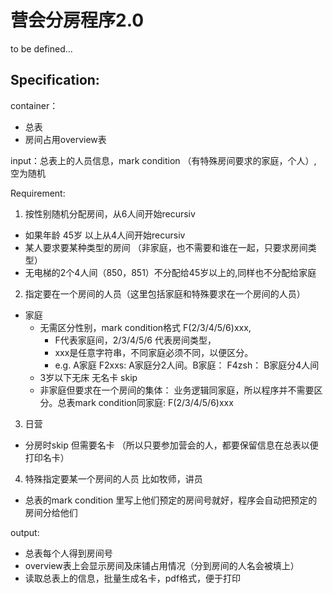 营会分房程序2.0
=============

to be defined...

Specification:
--------------

container：
- 总表
- 房间占用overview表

input：总表上的人员信息，mark condition （有特殊房间要求的家庭，个人）, 空为随机

Requirement:
1. 按性别随机分配房间，从6人间开始recursiv
  - 如果年龄 45岁 以上从4人间开始recursiv
  - 某人要求要某种类型的房间 （非家庭，也不需要和谁在一起，只要求房间类型）
  - 无电梯的2个4人间（850，851）不分配给45岁以上的,同样也不分配给家庭

2. 指定要在一个房间的人员（这里包括家庭和特殊要求在一个房间的人员）
  - 家庭
    - 无需区分性别，mark condition格式 F(2/3/4/5/6)xxx, 
      - F代表家庭间，2/3/4/5/6 代表房间类型，
      - xxx是任意字符串，不同家庭必须不同，以便区分。
      - e.g. A家庭 F2xxs: A家庭分2人间。B家庭： F4zsh： B家庭分4人间
    - 3岁以下无床 无名卡 skip
    -  非家庭但要求在一个房间的集体： 业务逻辑同家庭，所以程序并不需要区分。总表mark condition同家庭: F(2/3/4/5/6)xxx

3. 日营
  - 分房时skip 但需要名卡 （所以只要参加营会的人，都要保留信息在总表以便打印名卡）

4. 特殊指定要某一个房间的人员 比如牧师，讲员
  -  总表的mark condition 里写上他们预定的房间号就好，程序会自动把预定的房间分给他们

output:
- 总表每个人得到房间号
- overview表上会显示房间及床铺占用情况（分到房间的人名会被填上）
- 读取总表上的信息，批量生成名卡，pdf格式，便于打印


